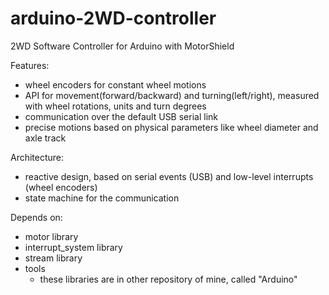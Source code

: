 # arduino-2WD-controller
2WD Software Controller for Arduino with MotorShield

Features:
- wheel encoders for constant wheel motions
- API for movement(forward/backward) and turning(left/right), measured with wheel rotations, units and turn degrees
- communication over the default USB serial link
- precise motions based on physical parameters like wheel diameter and axle track

Architecture:
- reactive design, based on serial events (USB) and low-level interrupts (wheel encoders)
- state machine for the communication

Depends on:
- motor library
- interrupt_system library
- stream library
- tools
    * these libraries are in other repository of mine, called "Arduino"